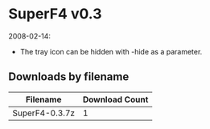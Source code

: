 # SuperF4 v0.3

2008-02-14:
- The tray icon can be hidden with -hide as a parameter.

## Downloads by filename

Filename | Download Count
-------- | --------------
SuperF4-0.3.7z | 1
